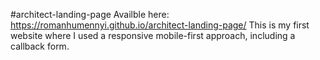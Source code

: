 #architect-landing-page
Availble here: https://romanhumennyi.github.io/architect-landing-page/
This is my first website where I used a responsive mobile-first approach, including a callback form.
